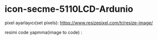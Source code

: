 # icon-secme-5110LCD-Ardunio

pixel ayarlayıcı(set pixels): https://www.resizepixel.com/tr/resize-image/

resimi code yapmma(image to code) :
